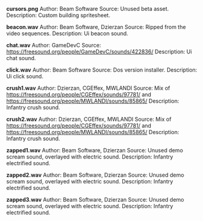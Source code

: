 **cursors.png**
Author: Beam Software
Source: Unused beta asset.
Description: Custom building spritesheet.

**beacon.wav**
Author: Beam Software, Dzierzan
Source: Ripped from the video sequences.
Description: Ui beacon sound.

**chat.wav**
Author: GameDevC
Source: https://freesound.org/people/GameDevC/sounds/422836/
Description: Ui chat sound.

**click.wav**
Author: Beam Software
Source: Dos version installer.
Description: Ui click sound.

**crush1.wav**
Author: Dzierzan, CGEffex, MWLANDI
Source: Mix of https://freesound.org/people/CGEffex/sounds/97781/ and https://freesound.org/people/MWLANDI/sounds/85865/
Description: Infantry crush sound.

**crush2.wav**
Author: Dzierzan, CGEffex, MWLANDI
Source: Mix of https://freesound.org/people/CGEffex/sounds/97781/ and https://freesound.org/people/MWLANDI/sounds/85865/
Description: Infantry crush sound.

**zapped1.wav**
Author: Beam Software, Dzierzan
Source: Unused demo scream sound, overlayed with electric sound.
Description: Infantry electrified sound.

**zapped2.wav**
Author: Beam Software, Dzierzan
Source: Unused demo scream sound, overlayed with electric sound.
Description: Infantry electrified sound.

**zapped3.wav**
Author: Beam Software, Dzierzan
Source: Unused demo scream sound, overlayed with electric sound.
Description: Infantry electrified sound.
